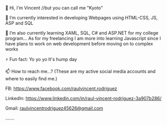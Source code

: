 👋 Hi, I'm Vincent //but you can call me "Kyoto"

👀 I’m currently interested in developing Webpages using HTML-CSS, JS, ASP and SQL

🌱 I’m also currently learning XAML, SQL, C# and ASP.NET for my college program... As for my freelancing I am more into learning Javascript since I have plans to work on web development before moving on to complex works

⚡ Fun fact: Yo yo yo It's hump day
  
📫 How to reach me...?
(These are my active social media accounts and where to easily find me.)

FB: 
https://www.facebook.com/raulvincent.rodriguez

LinkedIn:
https://www.linkedin.com/in/raul-vincent-rodriguez-3a907b286/

Gmail:
raulvincentrodriguez45626@gmail.com 


.......

<!--
**Lockheer/Lockheer** is a ✨ _special_ ✨ repository because its `README.md` (this file) appears on your GitHub profile.

Here are some ideas to get you started:

- 🔭 I’m currently working on ...
- 🌱 I’m currently learning ...
- 👯 I’m looking to collaborate on ...

-->
